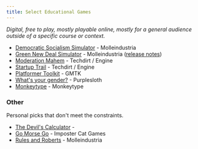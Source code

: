 ```yaml
---
title: Select Educational Games
---
```


*Digital, free to play, mostly playable online, mostly for a general audience outside of a specific course or context.*

- [Democratic Socialism Simulator](https://www.molleindustria.org/demsocsim/) - Molleindustria
- [Green New Deal Simulator](https://www.molleindustria.org/GND/) - Molleindustria ([release notes](https://www.molleindustria.org/blog/green-new-deal-simulator-release-notes/))
- [Moderation Mahem](https://moderatormayhem.engine.is/) - Techdirt / Engine
- [Startup Trail](https://startuptrail.engine.is/) - Techdirt / Engine
- [Platformer Toolkit](https://gmtk.itch.io/platformer-toolkit) - GMTK
- [What's your gender?](https://purplesloth.itch.io/whats-your-gender) - Purplesloth
- [Monkeytype](https://monkeytype.com/) - Monkeytype


### Other
Personal picks that don't meet the constraints.
- [The Devil's Calculator](https://cinqmarsmedia.itch.io/devilscalc) - 
- [Go Morse Go](https://kyatt7.itch.io/go-morse-go-arcade-edition) - Imposter Cat Games
- [Rules and Roberts](https://molleindustria.itch.io/rules-and-roberts) - Molleindustria
